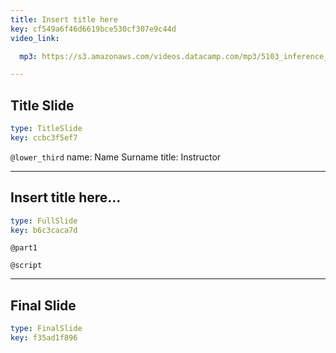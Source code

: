 ```yaml
---
title: Insert title here
key: cf549a6f46d6619bce530cf307e9c44d
video_link:

  mp3: https://s3.amazonaws.com/videos.datacamp.com/mp3/5103_inference_for_numerical_data/v1/5103_ch4_5.mp3

---
```

## Title Slide

```yaml
type: TitleSlide
key: ccbc3f5ef7
```





`@lower_third`
name: Name Surname
title: Instructor




---
## Insert title here...

```yaml
type: FullSlide
key: b6c3caca7d
```

`@part1`






`@script`




---
## Final Slide

```yaml
type: FinalSlide
key: f35ad1f896
```








